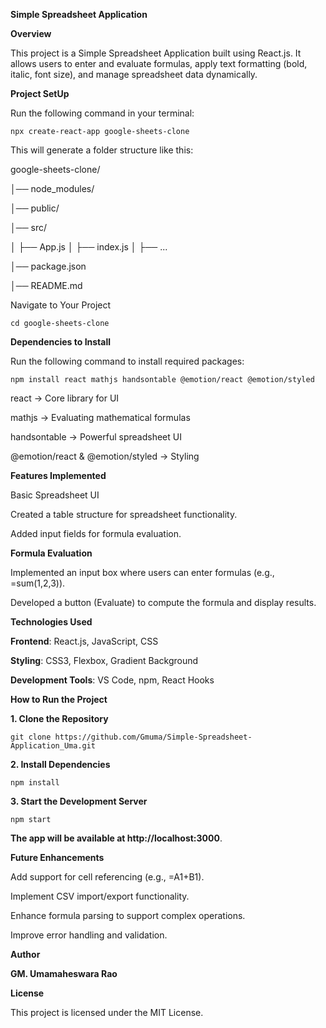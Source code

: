 **Simple Spreadsheet Application**

**Overview**

This project is a Simple Spreadsheet Application built using React.js. It allows users to enter and evaluate formulas, apply text formatting (bold, italic, font size), and manage spreadsheet data dynamically.

**Project SetUp**

Run the following command in your terminal:

    npx create-react-app google-sheets-clone

This will generate a folder structure like this:

google-sheets-clone/

│── node_modules/

│── public/

│── src/

│   ├── App.js
│   ├── index.js
│   ├── ...

│── package.json

│── README.md

Navigate to Your Project
    
    cd google-sheets-clone

**Dependencies to Install**

Run the following command to install required packages:

    npm install react mathjs handsontable @emotion/react @emotion/styled
    

react → Core library for UI
    
mathjs → Evaluating mathematical formulas
    
handsontable → Powerful spreadsheet UI
    
@emotion/react & @emotion/styled → Styling

**Features Implemented**

Basic Spreadsheet UI

Created a table structure for spreadsheet functionality.

Added input fields for formula evaluation.

**Formula Evaluation**

Implemented an input box where users can enter formulas (e.g., =sum(1,2,3)).

Developed a button (Evaluate) to compute the formula and display results.

**Technologies Used**

**Frontend**: React.js, JavaScript, CSS

**Styling**: CSS3, Flexbox, Gradient Background

**Development Tools**: VS Code, npm, React Hooks

**How to Run the Project**

**1. Clone the Repository**

    git clone https://github.com/Gmuma/Simple-Spreadsheet-Application_Uma.git

**2. Install Dependencies**

    npm install

**3. Start the Development Server**

    npm start

**The app will be available at http://localhost:3000**.

**Future Enhancements**

Add support for cell referencing (e.g., =A1+B1).

Implement CSV import/export functionality.

Enhance formula parsing to support complex operations.

Improve error handling and validation.

**Author**

**GM. Umamaheswara Rao**

**License**

This project is licensed under the MIT License.
